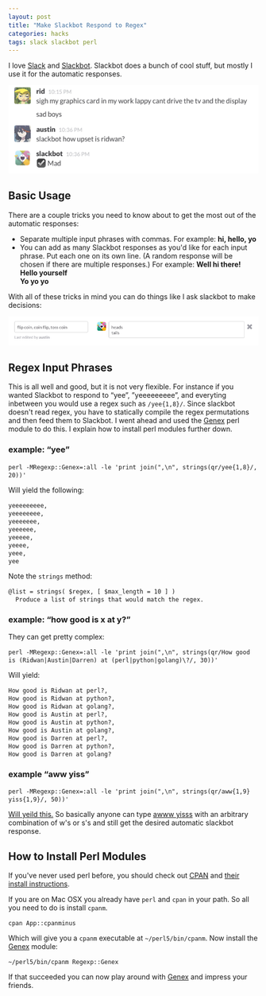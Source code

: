 ```yaml
---
layout: post 
title: "Make Slackbot Respond to Regex" 
categories: hacks
tags: slack slackbot perl
---
```


I love [Slack][] and [Slackbot][]. Slackbot does a bunch of
cool stuff, but mostly I use it for the automatic responses.

![Ridwan getting upset](/assets/slackbotridupset.png)

## Basic Usage

There are a couple tricks you need to know about to get the most out of the
automatic responses:

>
- Separate multiple input phrases with commas. For example: **hi, hello, yo**
- You can add as many Slackbot responses as you'd like for each input phrase. Put each one on its own line. (A random response will be chosen if there are multiple responses.) For example:
  **Well hi there!  
  Hello yourself  
  Yo yo yo**

With all of these tricks in mind you can do things like I ask slackbot to make
decisions:

![flip coin](/assets/slackbotflipcoin.png)

## Regex Input Phrases

This is all well and good, but it is not very flexible. For instance if you
wanted Slackbot to respond to “yee”, ”yeeeeeeeee”, and everyting inbetween you
would use a regex such as `/yee{1,8}/`. Since slackbot doesn't read regex, you
have to statically compile the regex permutations and then feed them to
Slackbot. I went ahead and used the [Genex][] perl module to do this. I explain
how to install perl modules further down.

### example: “yee”

```
perl -MRegexp::Genex=:all -le 'print join(",\n", strings(qr/yee{1,8}/, 20))'
```

Will yield the following:

```
yeeeeeeeee,
yeeeeeeee,
yeeeeeee,
yeeeeee,
yeeeee,
yeeee,
yeee,
yee
```

Note the `strings` method:

```
@list = strings( $regex, [ $max_length = 10 ] )
  Produce a list of strings that would match the regex.
```

### example: “how good is x at y?”

They can get pretty complex:

```
perl -MRegexp::Genex=:all -le 'print join(",\n", strings(qr/How good is (Ridwan|Austin|Darren) at (perl|python|golang)\?/, 30))'
```

Will yield:

```
How good is Ridwan at perl?,
How good is Ridwan at python?,
How good is Ridwan at golang?,
How good is Austin at perl?,
How good is Austin at python?,
How good is Austin at golang?,
How good is Darren at perl?,
How good is Darren at python?,
How good is Darren at golang?
```

### example “aww yiss”

```
perl -MRegexp::Genex=:all -le 'print join(",\n", strings(qr/aww{1,9} yiss{1,9}/, 50))'
```

[Will yeild this.](https://gist.github.com/7a04e52b8c08973d4c7e) So basically
anyone can type [awww yisss](http://www.harkavagrant.com/index.php?id=125) with
an arbitrary combination of w's or s's and still get the desired automatic
slackbot response.

## How to Install Perl Modules

If you've never used perl before, you should check out
[CPAN](http://www.cpan.org/modules/index.html) and [their install
instructions](http://www.cpan.org/modules/INSTALL.html). 

If you are on Mac OSX you already have `perl` and `cpan` in your path. So all
you need to do is install `cpanm`.

```
cpan App::cpanminus
```

Which will give you a `cpanm` executable at `~/perl5/bin/cpanm`. Now install the
[Genex][] module:

```
~/perl5/bin/cpanm Regexp::Genex
```

If that succeeded you can now play around with [Genex][] and impress your
friends.

[Slack]: https://slack.com/
[Slackbot]: https://slack.zendesk.com/hc/en-us/articles/202026038-Slackbot-your-setup-assistant-personal-notepad-and-programmable-bot
[Genex]: http://search.cpan.org/~bowmanbs/Regexp-Genex-0.07/lib/Regexp/Genex.pm
